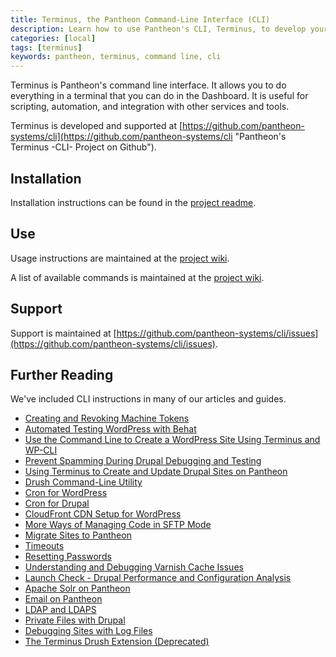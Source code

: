 ```yaml
---
title: Terminus, the Pantheon Command-Line Interface (CLI)
description: Learn how to use Pantheon's CLI, Terminus, to develop your sites from the command line.
categories: [local]
tags: [terminus]
keywords: pantheon, terminus, command line, cli
---
```

Terminus is Pantheon's command line interface. It allows you to do everything in a terminal that you can do in the Dashboard. It is useful for scripting, automation, and integration with other services and tools.

Terminus is developed and supported at [https://github.com/pantheon-systems/cli](https://github.com/pantheon-systems/cli "Pantheon's Terminus -CLI- Project on Github").

## Installation
Installation instructions can be found in the [project readme](https://github.com/pantheon-systems/cli#installation "Pantheon CLI readme, installation page on Github").

## Use
Usage instructions are maintained at the [project wiki](https://github.com/pantheon-systems/cli/wiki/Usage "Pantheon CLI wiki, usage page on Github").

A list of available commands is maintained at the [project wiki](https://github.com/pantheon-systems/cli/wiki/Available-Commands "Pantheon CLI wiki, commands page on Github").

## Support
Support is maintained at [https://github.com/pantheon-systems/cli/issues](https://github.com/pantheon-systems/cli/issues).

## Further Reading
We've included CLI instructions in many of our articles and guides.

- [Creating and Revoking Machine Tokens](/docs/machine-tokens/)
- [Automated Testing WordPress with Behat](/docs/guides/wordpress-automated-testing/)
- [Use the Command Line to Create a WordPress Site Using Terminus and WP-CLI](/docs/guides/wordpress-commandline/)
- [Prevent Spamming During Drupal Debugging and Testing](/docs/guides/rerouting-outbound-email/)
- [Using Terminus to Create and Update Drupal Sites on Pantheon](/docs/guides/terminus-drupal-site-management/)
- [Drush Command-Line Utility](/docs/drush)
- [Cron for WordPress](/docs/wordpress-cron/)
- [Cron for Drupal](/docs/drupal-cron/)
- [CloudFront CDN Setup for WordPress](/docs/wordpress-cloudfront/)
- [More Ways of Managing Code in SFTP Mode](/docs/more-sftp/)
- [Migrate Sites to Pantheon](/docs/migrate)
- [Timeouts](/docs/timeouts/)
- [Resetting Passwords](/docs/resetting-passwords/)
- [Understanding and Debugging Varnish Cache Issues](/docs/debug-cache/)
- [Launch Check - Drupal Performance and Configuration Analysis](/docs/drupal-launch-check/)
- [Apache Solr on Pantheon](/docs/solr)
- [Email on Pantheon](/docs/email)
- [LDAP and LDAPS](/docs/ldap-and-ldaps)
- [Private Files with Drupal](/docs/private-files)
- [Debugging Sites with Log Files](/docs/debug-log-files)
- [The Terminus Drush Extension (Deprecated)](/docs/terminus-deprecated/)
